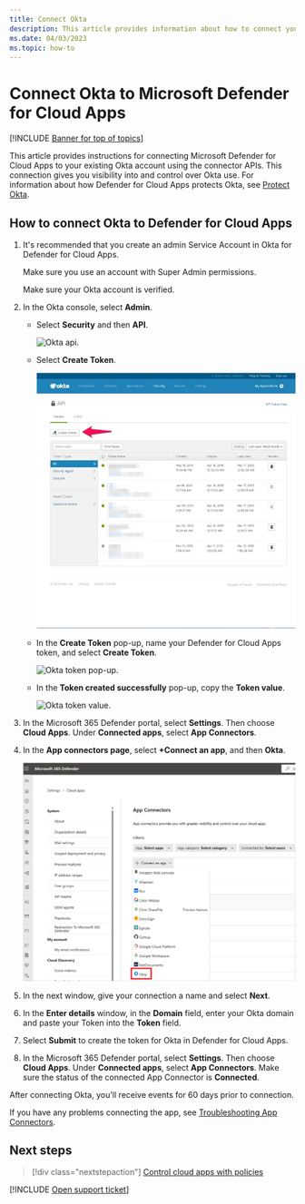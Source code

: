 ```yaml
---
title: Connect Okta
description: This article provides information about how to connect your Okta to Defender for Cloud Apps using the API connector for visibility and control over use.
ms.date: 04/03/2023
ms.topic: how-to
---
```

# Connect Okta to Microsoft Defender for Cloud Apps

[!INCLUDE [Banner for top of topics](includes/banner.md)]

This article provides instructions for connecting Microsoft Defender for Cloud Apps to your existing Okta account using the connector APIs. This connection gives you visibility into and control over Okta use. For information about how Defender for Cloud Apps protects Okta, see [Protect Okta](protect-okta.md).

## How to connect Okta to Defender for Cloud Apps

1. It's recommended that you create an admin Service Account in Okta for Defender for Cloud Apps.

    Make sure you use an account with Super Admin permissions.

    Make sure your Okta account is verified.

1. In the Okta console, select **Admin**.

    - Select **Security** and then **API**.

         ![Okta api.](media/okta-api.png "Okta api")

    - Select **Create Token**.

         ![Okta create token.](media/okta-createtoken.png "Okta create token")

    - In the **Create Token** pop-up, name your Defender for Cloud Apps token, and select **Create Token**.

         ![Okta token pop-up.](media/okta-token-pop-up.png)

    - In the **Token created successfully** pop-up, copy the **Token value**.

         ![Okta token value.](media/okta-token-value.png "Okta token value")

1. In the Microsoft 365 Defender portal, select **Settings**. Then choose **Cloud Apps**. Under **Connected apps**, select **App Connectors**.

1. In the **App connectors page**, select **+Connect an app**, and then **Okta**.

    ![Connect Okta.](media/connect-okta.png "Connect Okta")

1. In the next window, give your connection a name and select **Next**.
1. In the **Enter details** window, in the **Domain** field, enter your Okta domain and paste your Token into the **Token** field.

1. Select **Submit** to create the token for Okta in Defender for Cloud Apps.

1. In the Microsoft 365 Defender portal, select **Settings**. Then choose **Cloud Apps**. Under **Connected apps**, select **App Connectors**. Make sure the status of the connected App Connector is **Connected**.

After connecting Okta, you'll receive events for 60 days prior to connection.

If you have any problems connecting the app, see [Troubleshooting App Connectors](troubleshooting-api-connectors-using-error-messages.md).

## Next steps

> [!div class="nextstepaction"]
> [Control cloud apps with policies](control-cloud-apps-with-policies.md)

[!INCLUDE [Open support ticket](includes/support.md)]
